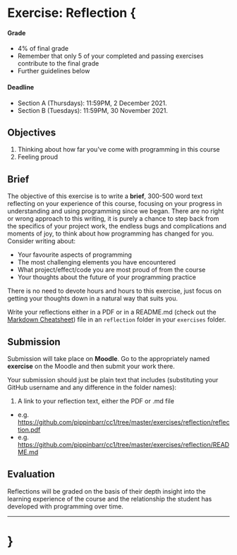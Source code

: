 # Exercise: Reflection {

#### Grade
- 4% of final grade
- Remember that only 5 of your completed and passing exercises contribute to the final grade
- Further guidelines below

#### Deadline
- Section A (Thursdays): 11:59PM, 2 December 2021.
- Section B (Tuesdays): 11:59PM, 30 November 2021.

## Objectives

1. Thinking about how far you've come with programming in this course
2. Feeling proud

## Brief

The objective of this exercise is to write a **brief**, 300-500 word text reflecting on your experience of this course, focusing on your progress in understanding and using programming since we began. There are no right or wrong approach to this writing, it is purely a chance to step back from the specifics of your project work, the endless bugs and complications and moments of joy, to think about how programming has changed for you. Consider writing about:

* Your favourite aspects of programming
* The most challenging elements you have encountered
* What project/effect/code you are most proud of from the course
* Your thoughts about the future of your programming practice

There is no need to devote hours and hours to this exercise, just focus on getting your thoughts down in a natural way that suits you.

Write your reflections either in a PDF or in a README.md (check out the [Markdown Cheatsheet](https://github.com/adam-p/markdown-here/wiki/Markdown-Cheatsheet)) file in an `reflection` folder in your `exercises` folder.

## Submission

Submission will take place on **Moodle**. Go to the appropriately named **exercise** on the Moodle and then submit your work there.

Your submission should just be plain text that includes (substituting your GitHub username and any difference in the folder names):

1. A link to your reflection text, either the PDF or .md file
  - e.g. https://github.com/pippinbarr/cc1/tree/master/exercises/reflection/reflection.pdf
  - e.g. https://github.com/pippinbarr/cc1/tree/master/exercises/reflection/README.md

## Evaluation

Reflections will be graded on the basis of their depth insight into the learning experience of the course and the relationship the student has developed with programming over time.

---

# }
